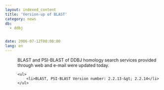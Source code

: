 ```yaml
---
layout: indexed_content
title: 'Version-up of BLAST'
category: news
db:
  - ddbj


date: 2006-07-12T00:00:00
lang: en
---
```


<dd>BLAST and PSI-BLAST of DDBJ homology search services provided through web and e-mail were updated today.
<dd>

    <ul>
        <li>BLAST, PSI-BLAST Version number: 2.2.13-&gt; 2.2.14</li>
    </ul>
</dd>
</dd>
